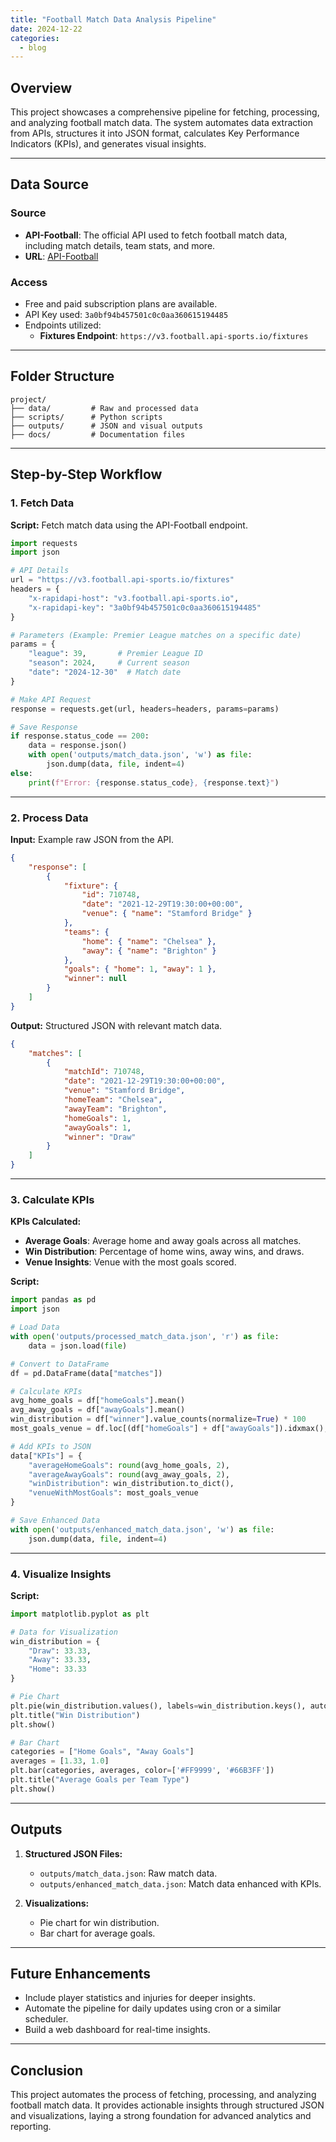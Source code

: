 ```yaml
---
title: "Football Match Data Analysis Pipeline"
date: 2024-12-22
categories: 
  - blog
---
```



## Overview
This project showcases a comprehensive pipeline for fetching, processing, and analyzing football match data. The system automates data extraction from APIs, structures it into JSON format, calculates Key Performance Indicators (KPIs), and generates visual insights.

---

## Data Source
### Source
- **API-Football**: The official API used to fetch football match data, including match details, team stats, and more.
- **URL**: [API-Football](https://www.api-football.com/documentation-v3)

### Access
- Free and paid subscription plans are available.
- API Key used: `3a0bf94b457501c0c0aa360615194485`
- Endpoints utilized:
  - **Fixtures Endpoint**: `https://v3.football.api-sports.io/fixtures`

---

## Folder Structure
```plaintext
project/
├── data/         # Raw and processed data
├── scripts/      # Python scripts
├── outputs/      # JSON and visual outputs
├── docs/         # Documentation files
```

---

## Step-by-Step Workflow

### 1. Fetch Data
**Script:** Fetch match data using the API-Football endpoint.
```python
import requests
import json

# API Details
url = "https://v3.football.api-sports.io/fixtures"
headers = {
    "x-rapidapi-host": "v3.football.api-sports.io",
    "x-rapidapi-key": "3a0bf94b457501c0c0aa360615194485"
}

# Parameters (Example: Premier League matches on a specific date)
params = {
    "league": 39,       # Premier League ID
    "season": 2024,     # Current season
    "date": "2024-12-30"  # Match date
}

# Make API Request
response = requests.get(url, headers=headers, params=params)

# Save Response
if response.status_code == 200:
    data = response.json()
    with open('outputs/match_data.json', 'w') as file:
        json.dump(data, file, indent=4)
else:
    print(f"Error: {response.status_code}, {response.text}")
```

---

### 2. Process Data
**Input:** Example raw JSON from the API.
```json
{
    "response": [
        {
            "fixture": {
                "id": 710748,
                "date": "2021-12-29T19:30:00+00:00",
                "venue": { "name": "Stamford Bridge" }
            },
            "teams": {
                "home": { "name": "Chelsea" },
                "away": { "name": "Brighton" }
            },
            "goals": { "home": 1, "away": 1 },
            "winner": null
        }
    ]
}
```

**Output:** Structured JSON with relevant match data.
```json
{
    "matches": [
        {
            "matchId": 710748,
            "date": "2021-12-29T19:30:00+00:00",
            "venue": "Stamford Bridge",
            "homeTeam": "Chelsea",
            "awayTeam": "Brighton",
            "homeGoals": 1,
            "awayGoals": 1,
            "winner": "Draw"
        }
    ]
}
```

---

### 3. Calculate KPIs
**KPIs Calculated:**
- **Average Goals**: Average home and away goals across all matches.
- **Win Distribution**: Percentage of home wins, away wins, and draws.
- **Venue Insights**: Venue with the most goals scored.

**Script:**
```python
import pandas as pd
import json

# Load Data
with open('outputs/processed_match_data.json', 'r') as file:
    data = json.load(file)

# Convert to DataFrame
df = pd.DataFrame(data["matches"])

# Calculate KPIs
avg_home_goals = df["homeGoals"].mean()
avg_away_goals = df["awayGoals"].mean()
win_distribution = df["winner"].value_counts(normalize=True) * 100
most_goals_venue = df.loc[(df["homeGoals"] + df["awayGoals"]).idxmax(), "venue"]

# Add KPIs to JSON
data["KPIs"] = {
    "averageHomeGoals": round(avg_home_goals, 2),
    "averageAwayGoals": round(avg_away_goals, 2),
    "winDistribution": win_distribution.to_dict(),
    "venueWithMostGoals": most_goals_venue
}

# Save Enhanced Data
with open('outputs/enhanced_match_data.json', 'w') as file:
    json.dump(data, file, indent=4)
```

---

### 4. Visualize Insights
**Script:**
```python
import matplotlib.pyplot as plt

# Data for Visualization
win_distribution = {
    "Draw": 33.33,
    "Away": 33.33,
    "Home": 33.33
}

# Pie Chart
plt.pie(win_distribution.values(), labels=win_distribution.keys(), autopct='%1.1f%%', startangle=140)
plt.title("Win Distribution")
plt.show()

# Bar Chart
categories = ["Home Goals", "Away Goals"]
averages = [1.33, 1.0]
plt.bar(categories, averages, color=['#FF9999', '#66B3FF'])
plt.title("Average Goals per Team Type")
plt.show()
```

---

## Outputs
1. **Structured JSON Files:**
   - `outputs/match_data.json`: Raw match data.
   - `outputs/enhanced_match_data.json`: Match data enhanced with KPIs.

2. **Visualizations:**
   - Pie chart for win distribution.
   - Bar chart for average goals.

---

## Future Enhancements
- Include player statistics and injuries for deeper insights.
- Automate the pipeline for daily updates using cron or a similar scheduler.
- Build a web dashboard for real-time insights.

---

## Conclusion
This project automates the process of fetching, processing, and analyzing football match data. It provides actionable insights through structured JSON and visualizations, laying a strong foundation for advanced analytics and reporting.
